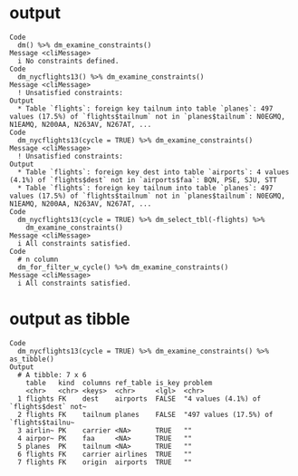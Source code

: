 # output

    Code
      dm() %>% dm_examine_constraints()
    Message <cliMessage>
      i No constraints defined.
    Code
      dm_nycflights13() %>% dm_examine_constraints()
    Message <cliMessage>
      ! Unsatisfied constraints:
    Output
      * Table `flights`: foreign key tailnum into table `planes`: 497 values (17.5%) of `flights$tailnum` not in `planes$tailnum`: N0EGMQ, N1EAMQ, N200AA, N263AV, N267AT, ...
    Code
      dm_nycflights13(cycle = TRUE) %>% dm_examine_constraints()
    Message <cliMessage>
      ! Unsatisfied constraints:
    Output
      * Table `flights`: foreign key dest into table `airports`: 4 values (4.1%) of `flights$dest` not in `airports$faa`: BQN, PSE, SJU, STT
      * Table `flights`: foreign key tailnum into table `planes`: 497 values (17.5%) of `flights$tailnum` not in `planes$tailnum`: N0EGMQ, N1EAMQ, N200AA, N263AV, N267AT, ...
    Code
      dm_nycflights13(cycle = TRUE) %>% dm_select_tbl(-flights) %>%
        dm_examine_constraints()
    Message <cliMessage>
      i All constraints satisfied.
    Code
      # n column
      dm_for_filter_w_cycle() %>% dm_examine_constraints()
    Message <cliMessage>
      i All constraints satisfied.

# output as tibble

    Code
      dm_nycflights13(cycle = TRUE) %>% dm_examine_constraints() %>% as_tibble()
    Output
      # A tibble: 7 x 6
        table   kind  columns ref_table is_key problem                                
        <chr>   <chr> <keys>  <chr>     <lgl>  <chr>                                  
      1 flights FK    dest    airports  FALSE  "4 values (4.1%) of `flights$dest` not~
      2 flights FK    tailnum planes    FALSE  "497 values (17.5%) of `flights$tailnu~
      3 airlin~ PK    carrier <NA>      TRUE   ""                                     
      4 airpor~ PK    faa     <NA>      TRUE   ""                                     
      5 planes  PK    tailnum <NA>      TRUE   ""                                     
      6 flights FK    carrier airlines  TRUE   ""                                     
      7 flights FK    origin  airports  TRUE   ""                                     

